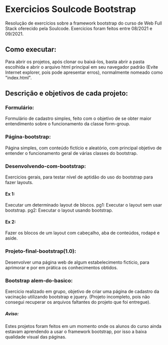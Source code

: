 # Exercicios Soulcode Bootstrap
Resolução de exercícios sobre a framework bootstrap do curso de Web Full Stack oferecido pela Soulcode. Exercicios foram feitos entre 08/2021 e 09/2021.


## Como executar:

Para abrir os projetos, após clonar ou baixá-los, basta abrir a pasta escolhida e abrir o arquivo html principal em seu navegador padrão (Evite Internet explorer, pois pode apresentar erros),
normalmente nomeado como "index.html".


## Descrição e objetivos de cada projeto:

### Formulário:
Formulário de cadastro simples, feito com o objetivo de se obter maior entendimento sobre o funcionamento da classe form-group.

### Página-bootstrap:
Página simples, com conteúdo fictício e aleatório, com principal objetivo de entender o funcionamento geral de várias classes do bootstrap.

### Desenvolvendo-com-bootstrap:
Exercicios gerais, para testar nível de aptidão do uso do bootstrap para fazer layouts.
#### Ex 1: 
Executar um determinado layout de blocos.
pg1: Executar o layout sem usar bootstrap.
pg2: Executar o layout usando bootstrap.

#### Ex 2:
Fazer os blocos de um layout com cabeçalho, aba de conteúdos, rodapé e aside.

### Projeto-final-bootstrap(1.0):
Desenvolver uma página web de algum estabelecimento ficticio, para aprimorar e por em prática os conhecimentos obtidos.

### Bootstrap alem-do-basico:
Exercicio realizado em grupo, objetivo de criar uma página de cadastro da vacinação utilizando bootstrap e jquery. (Projeto incompleto, pois não consegui recuperar os arquivos faltantes do projeto que foi entregue).


##### Aviso:
Estes projetos foram feitos em um momento onde os alunos do curso ainda estavam aprendendo a usar o framework bootstrap, por isso a baixa qualidade visual das páginas.
